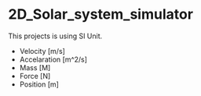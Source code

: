 # 2D_Solar_system_simulator

This projects is using SI Unit.

- Velocity [m/s]
- Accelaration [m^2/s]
- Mass [M]
- Force [N]
- Position [m]